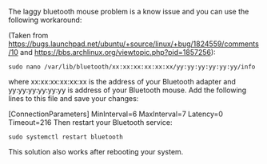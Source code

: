 The laggy bluetooth mouse problem is a know issue and you can use the following workaround:

(Taken from https://bugs.launchpad.net/ubuntu/+source/linux/+bug/1824559/comments/10 and https://bbs.archlinux.org/viewtopic.php?pid=1857256):

`sudo nano /var/lib/bluetooth/xx:xx:xx:xx:xx:xx/yy:yy:yy:yy:yy:yy/info`

where xx:xx:xx:xx:xx:xx is the address of your Bluetooth adapter and yy:yy:yy:yy:yy:yy is address of your Bluetooth mouse. Add the following lines to this file and save your changes:

[ConnectionParameters]
MinInterval=6
MaxInterval=7
Latency=0
Timeout=216
Then restart your Bluetooth service:

`sudo systemctl restart bluetooth`

This solution also works after rebooting your system.